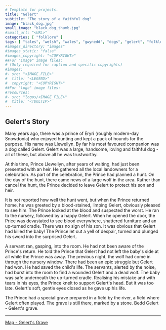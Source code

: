 ```yaml
---
# Template for projects.
title: "Gelert"
subtitle: "The story of a faithful dog"
image: "black_dog.jpg"
small_image: "black_dog_thumb.jpg"
#small_url: "<URL>"
categories: [ "folklore" ]
tags: [ "tales", "welsh", "wales", "gwynedd", "dogs", "gelert", "folklore"  ]
#images_directory; "images"
#images_static: "false"
#images_copyright: "<COPYRIGHT>"
##For "image" image files:
# (Only required for caption and specific copyrights)
#images:
#- src: "<IMAGE_FILE>"
#  title: "<LEGEND>"
#  copyright: "<COPYRIGHT>"
##For "logo" image files:
#resources:
#- src: "logos/<IMAGE_FILE>"
#  title: "<TOOLTIP>"
---
```


## Gelert's Story

Many years ago, there was a prince of Eryri (roughly modern-day Snowdonia) who enjoyed hunting and kept a pack of hounds for the purpose. His name was Llewellyn. By far his most favoured companion was a dog called Gelert. Gelert was a large, handsome, loving and faithful dog - all of these, but above all he was trustworthy.
&nbsp; 


At this time, Prince Llewellyn, after years of waiting, had just been presented with an heir. He gathered all the local landowners for a celebration. As part of the celebration, the Prince had planned a hunt. On the day of the hunt,    there came news of a large wolf in the area. Rather than cancel the hunt, the Prince decided to leave Gelert to protect his son and heir.
&nbsp;


It is not reported how well the hunt went, but when the Prince returned home, he was greeted by a blood-stained, limping Gelert, obviously pleased to see him. The Prince looked at the blood and suspected the worst. He ran to the nursery, followed by a happy Gelert. When he opened the door, the Price was devastated to see blood everywhere, shattered furniture and an up-turned cradle. There was no sign of his son. It was obvious that Gelert had killed the baby! The Prince let out a yell of despair, turned and plunged his sword into the surprised Gelert. 
&nbsp;


A servant ran, gasping, into the room. He had not been aware of the Prince's return. He told the Prince that Gelert had not left the baby's side at all while the Prince was away. The previous night, the wolf had come in through the nursery window. There had been an epic struggle but Gelert had won. He had saved the child's life. The servants, alerted by the noise, had burst into the room to find a wounded Gelert and a dead wolf. The baby was safe underneath the up-turned cradle. Realising his mistake and with tears in his eyes, the Prince knelt to support Gelert's head. But it was too late. Gelert's soft, gentle eyes closed as he gave up his life.
&nbsp;


The Prince had a special grave prepared in a field by the river, a field where Gelert often played. The grave is still there, marked by a stone. Bedd Gelert - Gelert's grave.

---

[Map - Gelert's Grave](/places/maps/wales)